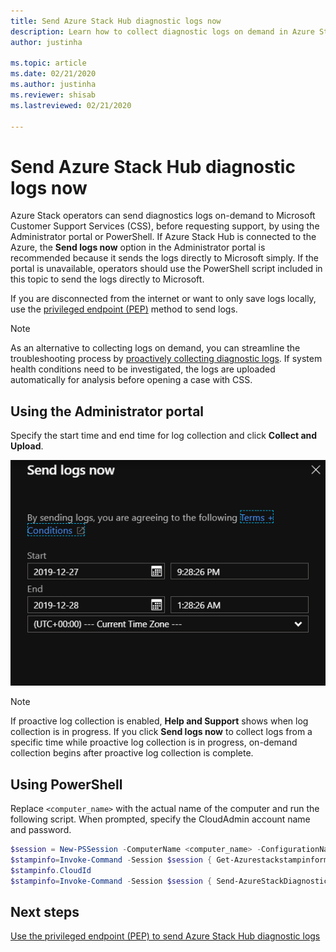 ```yaml
---
title: Send Azure Stack Hub diagnostic logs now 
description: Learn how to collect diagnostic logs on demand in Azure Stack Hub using the Administrator portal or a PowerShell script.
author: justinha

ms.topic: article
ms.date: 02/21/2020
ms.author: justinha
ms.reviewer: shisab
ms.lastreviewed: 02/21/2020

---
```

# Send Azure Stack Hub diagnostic logs now

Azure Stack operators can send diagnostics logs on-demand to Microsoft Customer Support Services (CSS), before requesting support, by using the Administrator portal or PowerShell. If Azure Stack Hub is connected to the Azure, the **Send logs now** option in the Administrator portal is recommended because it sends the logs directly to Microsoft simply. If the portal is unavailable, operators should use the PowerShell script included in this topic to send the logs directly to Microsoft.

If you are disconnected from the internet or want to only save logs locally, use the [privileged endpoint (PEP)](azure-stack-get-azurestacklog.md) method to send logs.

>[!Note]
>As an alternative to collecting logs on demand, you can streamline the troubleshooting process by [proactively collecting diagnostic logs](azure-stack-configure-automatic-diagnostic-log-collection-tzl.md). If system health conditions need to be investigated, the logs are uploaded automatically for analysis before opening a case with CSS. 

## Using the Administrator portal

Specify the start time and end time for log collection and click **Collect and Upload**. 

![Screenshot of option to Send logs now](media/azure-stack-help-and-support/send-logs-now.png)

>[!NOTE]
>If proactive log collection is enabled, **Help and Support** shows when log collection is in progress. If you click **Send logs now** to collect logs from a specific time while proactive log collection is in progress, on-demand collection begins after proactive log collection is complete.

## Using PowerShell

Replace `<computer_name>` with the actual name of the computer and run the following script. When prompted, specify the CloudAdmin account name and password. 

```powershell
$session = New-PSSession -ComputerName <computer_name> -ConfigurationName PrivilegedEndpoint -Credential $cred
$stampinfo=Invoke-Command -Session $session { Get-Azurestackstampinformation }
$stampinfo.CloudId
$stampinfo=Invoke-Command -Session $session { Send-AzureStackDiagnosticLog }
```

## Next steps

[Use the privileged endpoint (PEP) to send Azure Stack Hub diagnostic logs](azure-stack-get-azurestacklog.md)
